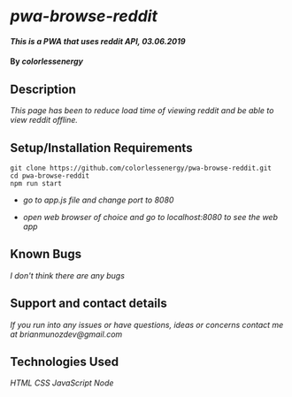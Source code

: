 # _pwa-browse-reddit_

#### _This is a PWA that uses reddit API, 03.06.2019_

#### By _**colorlessenergy**_

## Description

_This page has been to reduce load time of viewing reddit and be able to view reddit offline._

## Setup/Installation Requirements

```node
git clone https://github.com/colorlessenergy/pwa-browse-reddit.git
cd pwa-browse-reddit
npm run start
```
* _go to app.js file and change port to 8080_

* _open web browser of choice and go to localhost:8080 to see the web app_

## Known Bugs

_I don't think there are any bugs_

## Support and contact details

_If you run into any issues or have questions, ideas or concerns contact me at brianmunozdev@gmail.com_

## Technologies Used

_HTML_
_CSS_
_JavaScript_
_Node_
